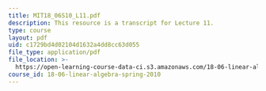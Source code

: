 ```yaml
---
title: MIT18_06S10_L11.pdf
description: This resource is a transcript for Lecture 11.
type: course
layout: pdf
uid: c1729bd4d02104d1632a4dd8cc63d055
file_type: application/pdf
file_location: >-
  https://open-learning-course-data-ci.s3.amazonaws.com/18-06-linear-algebra-spring-2010/c1729bd4d02104d1632a4dd8cc63d055_MIT18_06S10_L11.pdf
course_id: 18-06-linear-algebra-spring-2010
---
```

